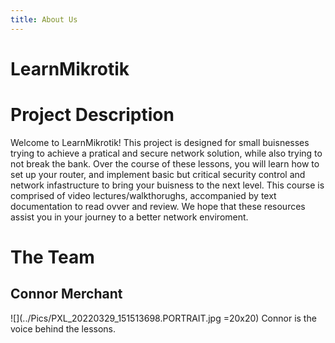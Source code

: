 ```yaml
---
title: About Us
---
```


LearnMikrotik
=====

# Project Description
Welcome to LearnMikrotik! This project is designed for small buisnesses trying to achieve a pratical and secure network solution, while also trying to not break the bank.
Over the course of these lessons, you will learn how to set up your router, and implement basic but critical security control and network infastructure to bring your buisness to the next level.
This course is comprised of video lectures/walkthorughs, accompanied by text documentation to read ovver and review. We hope that these resources assist you in your journey to a better network enviroment. 

# The Team

## Connor Merchant
![](../Pics/PXL_20220329_151513698.PORTRAIT.jpg =20x20)
Connor is the voice behind the lessons. 
